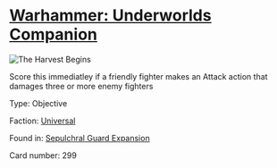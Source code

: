 # [Warhammer: Underworlds Companion](https://guidokessels.github.io/wh-underworlds)

  

![The Harvest Begins](https://warhammerunderworlds.com/wp-content/uploads/sites/6/2017/12/299_ENG-The-Harvest-Begins.png)

Score this immediatley if a friendly fighter makes an Attack action that damages three or more enemy fighters

Type: Objective

Faction: [Universal](https://guidokessels.github.io/wh-underworlds/factions/universal)

Found in: [Sepulchral Guard Expansion](https://guidokessels.github.io/wh-underworlds/locations/sepulchral-guard-expansion)

Card number: 299

